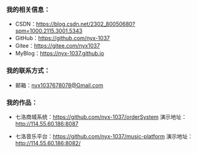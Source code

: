 ### 我的相关信息：

- CSDN：https://blog.csdn.net/2302_80050680?spm=1000.2115.3001.5343
- GitHub：https://github.com/nyx-1037
- Gitee：https://gitee.com/nyx1037
- MyBlog：https://nyx-1037.github.io

### 我的联系方式：

- 邮箱：nyx1037678078@Gmail.com

### 我的作品：

- 七洛商城系统：https://github.com/nyx-1037/orderSystem
  演示地址：http://114.55.60.186:8087

- 七洛音乐平台：https://github.com/nyx-1037/music-platform
  演示地址：http://114.55.60.186:8082/

